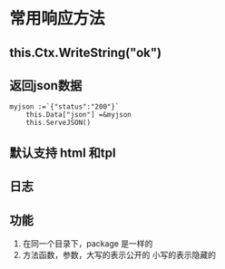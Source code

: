 # 常用响应方法

## this.Ctx.WriteString("ok")

## 返回json数据

```
myjson :=`{"status":"200"}`
	this.Data["json"] =&myjson
	this.ServeJSON()
```

## 默认支持 html 和tpl

## 日志

## 功能
1. 在同一个目录下，package 是一样的
2. 方法函数，参数，大写的表示公开的 小写的表示隐藏的